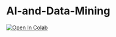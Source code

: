 # AI-and-Data-Mining

[![Open In Colab](https://colab.research.google.com/assets/colab-badge.svg)](https://colab.research.google.com/theophilus96/AI-and-Data-Mining/blob/main/Titanic_Assignment.ipynb)
